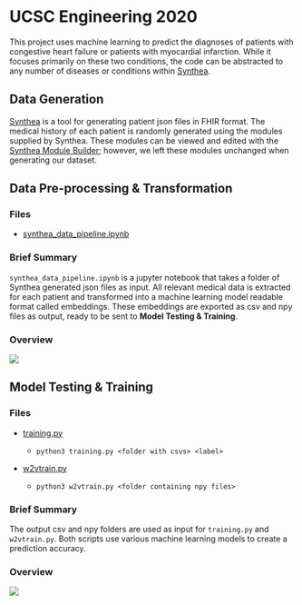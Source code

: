 
# UCSC Engineering 2020

This project uses machine learning to predict the diagnoses of patients with congestive heart failure or patients with myocardial infarction. While it focuses primarily on these two conditions, the code can be abstracted to any number of diseases or conditions within [Synthea](https://github.com/synthetichealth/synthea).


## Data Generation

[Synthea](https://github.com/synthetichealth/synthea) is a tool for generating patient json files in FHIR format. The medical history of each patient is randomly generated using the modules supplied by Synthea. These modules can be viewed and edited with the [Synthea Module Builder](https://synthetichealth.github.io/module-builder/); however, we left these modules unchanged when generating our dataset.


## Data Pre-processing & Transformation

### Files

-  [synthea_data_pipeline.ipynb](https://github.com/anthem-ai/ucsc-engineering-2020/blob/master/Data%20Preprocessing%20and%20Tranformation/synthea_data_pipeline.ipynb)

### Brief Summary

```synthea_data_pipeline.ipynb``` is a jupyter notebook that takes a folder of Synthea generated json files as input. All relevant medical data is extracted for each patient and transformed into a machine learning model readable format called embeddings. These embeddings are exported as csv and npy files as output, ready to be sent to **Model Testing & Training**.

### Overview

[![](https://mermaid.ink/img/eyJjb2RlIjoiZ3JhcGggVERcblxuU3ludGhlYV9kYXRhc2V0X2ZvbGRlciAtLT4gQ0hGRGF0YXNldFxuXG5TeW50aGVhX2RhdGFzZXRfZm9sZGVyIC0tPiBNWU9JTkZEYXRhc2V0XG5cbkNIRkRhdGFzZXQgLS0-IEVtYmVkZGluZ3NcblxuTVlPSU5GRGF0YXNldC0tPiBFbWJlZGRpbmdzXG5cbkVtYmVkZGluZ3MgLS0-fGdlbmVyYXRlX29uZWhvdHwgb3V0cHV0X2NzdlxuXG5FbWJlZGRpbmdzIC0tPnxnZW5lcmF0ZV93b3JkZW1ifCBvdXRwdXRfbnB5IiwibWVybWFpZCI6eyJ0aGVtZSI6ImRlZmF1bHQifSwidXBkYXRlRWRpdG9yIjpmYWxzZX0)](https://mermaid-js.github.io/mermaid-live-editor/#/edit/eyJjb2RlIjoiZ3JhcGggVERcblxuU3ludGhlYV9kYXRhc2V0X2ZvbGRlciAtLT4gQ0hGRGF0YXNldFxuXG5TeW50aGVhX2RhdGFzZXRfZm9sZGVyIC0tPiBNWU9JTkZEYXRhc2V0XG5cbkNIRkRhdGFzZXQgLS0-IEVtYmVkZGluZ3NcblxuTVlPSU5GRGF0YXNldC0tPiBFbWJlZGRpbmdzXG5cbkVtYmVkZGluZ3MgLS0-fGdlbmVyYXRlX29uZWhvdHwgb3V0cHV0X2NzdlxuXG5FbWJlZGRpbmdzIC0tPnxnZW5lcmF0ZV93b3JkZW1ifCBvdXRwdXRfbnB5IiwibWVybWFpZCI6eyJ0aGVtZSI6ImRlZmF1bHQifSwidXBkYXRlRWRpdG9yIjpmYWxzZX0)


## Model Testing & Training

### Files

-  [training.py](https://github.com/anthem-ai/ucsc-engineering-2020/blob/master/Model%20Training%20and%20Testing/training.py)
	- ```python3 training.py <folder with csvs> <label>```

-  [w2vtrain.py](https://github.com/anthem-ai/ucsc-engineering-2020/blob/master/Model%20Training%20and%20Testing/w2vtrain.py)
	- ```python3 w2vtrain.py <folder containing npy files> ```

### Brief Summary

The output csv and npy folders are used as input for ```training.py``` and ```w2vtrain.py```. Both scripts use various machine learning models to create a prediction accuracy.


### Overview

[![](https://mermaid.ink/img/eyJjb2RlIjoiZ3JhcGggVERcblxub3V0cHV0X2Nzdi0tPiB0cmFpbmluZy5weVxuXG50cmFpbmluZy5weS0tPiBGTk4oRk5OKVxuXG50cmFpbmluZy5weS0tPiBDTk4oQ05OKVxuXG4gIFxuXG5vdXRwdXRfbnB5LS0-IHcydnRyYWluLnB5XG5cbncydnRyYWluLnB5LS0-IEZOTncoRk5OKVxuXG53MnZ0cmFpbi5weS0tPiBDTk53KENOTilcblxudzJ2dHJhaW4ucHktLT4gUk5OdyhSTk4pXG4iLCJtZXJtYWlkIjp7InRoZW1lIjoiZGVmYXVsdCJ9LCJ1cGRhdGVFZGl0b3IiOmZhbHNlfQ)](https://mermaid-js.github.io/mermaid-live-editor/#/edit/eyJjb2RlIjoiZ3JhcGggVERcblxub3V0cHV0X2Nzdi0tPiB0cmFpbmluZy5weVxuXG50cmFpbmluZy5weS0tPiBGTk4oRk5OKVxuXG50cmFpbmluZy5weS0tPiBDTk4oQ05OKVxuXG4gIFxuXG5vdXRwdXRfbnB5LS0-IHcydnRyYWluLnB5XG5cbncydnRyYWluLnB5LS0-IEZOTncoRk5OKVxuXG53MnZ0cmFpbi5weS0tPiBDTk53KENOTilcblxudzJ2dHJhaW4ucHktLT4gUk5OdyhSTk4pXG4iLCJtZXJtYWlkIjp7InRoZW1lIjoiZGVmYXVsdCJ9LCJ1cGRhdGVFZGl0b3IiOmZhbHNlfQ)
